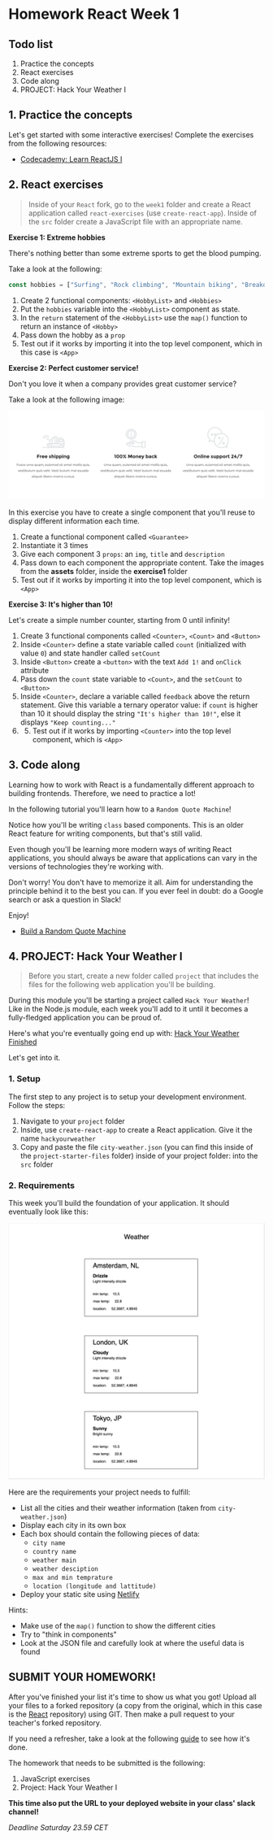 # Homework React Week 1

## **Todo list**

1. Practice the concepts
2. React exercises
3. Code along
4. PROJECT: Hack Your Weather I

## **1. Practice the concepts**

Let's get started with some interactive exercises! Complete the exercises from the following resources:

- [Codecademy: Learn ReactJS I](https://www.codecademy.com/learn/react-101)

## **2. React exercises**

> Inside of your `React` fork, go to the `week1` folder and create a React application called `react-exercises` (use `create-react-app`). Inside of the `src` folder create a JavaScript file with an appropriate name.

**Exercise 1: Extreme hobbies**

There's nothing better than some extreme sports to get the blood pumping.

Take a look at the following:

```js
const hobbies = ["Surfing", "Rock climbing", "Mountain biking", "Breakdancing"];
```

1. Create 2 functional components: `<HobbyList>` and `<Hobbies>`
2. Put the `hobbies` variable into the `<HobbyList>` component as state.
3. In the `return` statement of the `<HobbyList>` use the `map()` function to return an instance of `<Hobby>`
4. Pass down the hobby as a `prop`
5. Test out if it works by importing it into the top level component, which in this case is `<App>`

**Exercise 2: Perfect customer service!**

Don't you love it when a company provides great customer service?

Take a look at the following image:

![Exercise 2](assets/exercises/exercise2.png)

In this exercise you have to create a single component that you'll reuse to display different information each time.

1. Create a functional component called `<Guarantee>`
2. Instantiate it 3 times
3. Give each component 3 `props`: an `img`, `title` and `description`
4. Pass down to each component the appropriate content. Take the images from the **assets** folder, inside the **exercise1** folder
5. Test out if it works by importing it into the top level component, which is `<App>`

**Exercise 3: It's higher than 10!**

Let's create a simple number counter, starting from 0 until infinity!

1. Create 3 functional components called `<Counter>`, `<Count>` and `<Button>`
2. Inside `<Counter>` define a state variable called `count` (initialized with value `0`) and state handler called `setCount`
3. Inside `<Button>` create a `<button>` with the text `Add 1!` and `onClick` attribute
4. Pass down the `count` state variable to `<Count>`, and the `setCount` to `<Button>`
5. Inside `<Counter>`, declare a variable called `feedback` above the return statement. Give this variable a ternary operator value: if `count` is higher than 10 it should display the string `"It's higher than 10!"`, else it displays `"Keep counting..."`
6. 5. Test out if it works by importing `<Counter>` into the top level component, which is `<App>`

## **3. Code along**

Learning how to work with React is a fundamentally different approach to building frontends. Therefore, we need to practice a lot!

In the following tutorial you'll learn how to a `Random Quote Machine`!

Notice how you'll be writing `class` based components. This is an older React feature for writing components, but that's still valid.

Even though you'll be learning more modern ways of writing React applications, you should always be aware that applications can vary in the versions of technologies they're working with.

Don't worry! You don't have to memorize it all. Aim for understanding the principle behind it to the best you can. If you ever feel in doubt: do a Google search or ask a question in Slack!

Enjoy!

- [Build a Random Quote Machine](https://www.youtube.com/playlist?list=PL3cz80ehFCan4srLIp1HmhrQ0CU8Cw9XM)

## **4. PROJECT: Hack Your Weather I**

> Before you start, create a new folder called `project` that includes the files for the following web application you'll be building.

During this module you'll be starting a project called `Hack Your Weather`! Like in the Node.js module, each week you'll add to it until it becomes a fully-fledged application you can be proud of.

Here's what you're eventually going end up with: [Hack Your Weather Finished](https://hyf-weather-app.netlify.com/)

Let's get into it.

### 1. Setup

The first step to any project is to setup your development environment. Follow the steps:

1. Navigate to your `project` folder
2. Inside, use `create-react-app` to create a React application. Give it the name `hackyourweather`
3. Copy and paste the file `city-weather.json` (you can find this inside of the `project-starter-files` folder) inside of your project folder: into the `src` folder

### 2. Requirements

This week you'll build the foundation of your application. It should eventually look like this:

![Week 1 Wireframe](../assets/project/week1.png)

Here are the requirements your project needs to fulfill:

- List all the cities and their weather information (taken from `city-weather.json`)
- Display each city in its own box
- Each box should contain the following pieces of data:
  - `city name`
  - `country name`
  - `weather main`
  - `weather desciption`
  - `max and min temprature`
  - `location (longitude and lattitude)`
- Deploy your static site using [Netlify](https://www.netlify.com/)

Hints:

- Make use of the `map()` function to show the different cities
- Try to "think in components"
- Look at the JSON file and carefully look at where the useful data is found

## **SUBMIT YOUR HOMEWORK!**

After you've finished your list it's time to show us what you got! Upload all your files to a forked repository (a copy from the original, which in this case is the [React](https://www.github.com/HackYourFuture/React) repository) using GIT. Then make a pull request to your teacher's forked repository.

If you need a refresher, take a look at the following [guide](../hand-in-homework-guide.md) to see how it's done.

The homework that needs to be submitted is the following:

1. JavaScript exercises
2. Project: Hack Your Weather I

**This time also put the URL to your deployed website in your class' slack channel!**

_Deadline Saturday 23.59 CET_
